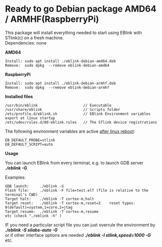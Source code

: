 # Ready to go Debian package AMD64 / ARMHF(RaspberryPi)

This package will install everything needed to start using EBlink with STlink(c) on a fresh machine.  
Dependencies: none

**AMD64**
    
    Install: sudo apt install ./eblink-debian-amd64.deb
    Remove:  sudo dpkg  --remove eblink-debian-amd64
    
**RaspberryPi**

    Install: sudo apt install ./eblink-debian-armhf.deb
    Remove:  sudo dpkg  --remove eblink-debian-armhf

**Installed files**

    /usr/bin/eblink                     // Executable  
    /usr/share/eblink                   // Scripts folder  
    /etc/profile.d/eblink.sh            // EBlink Environment variables export at linux startup  
    /etc/udev/rules.d/80-eblink.rules   // The STlink device registrations  


The following environment variables are active <u>after linux reboot</u>:

    EB_DEFAULT_PROBE=stlink
    EB_DEFAULT_SCRIPT=auto

**Usage**

You can launch EBlink from every terminal, e.g. to launch GDB server **_./eblink -G_**  

Examples:

    GDB launch:     ./eblink -G
    Flash file:     ./eblink -F file=test.elf (file is relative to the terminal's CWD)
    Target halt:    ./eblink -T cortex-m,halt  
    Target reset:   ./eblink -T cortex-m,reset=2    reset types: 0(default)=system,1=core,2=jtag
    Target resume:  ./eblink -T cortex-m,resume
    etc (check "./eblink -h" )  

IF you need a particular script file you can just overrule the environment by **_./eblink -S silabs-auto -G_**  
or if other interface options are needed **_./eblink -I stlink,speed=1000 -G_** etc.
    
